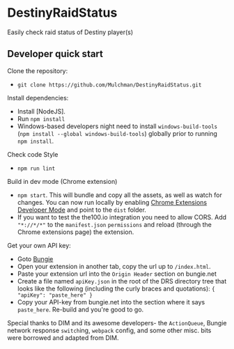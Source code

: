 # DestinyRaidStatus
Easily check raid status of Destiny player(s)

## Developer quick start
Clone the repository:

* `git clone https://github.com/Mulchman/DestinyRaidStatus.git`

Install dependencies:

* Install [NodeJS].
* Run `npm install`
* Windows-based developers night need to install `windows-build-tools` (`npm install --global windows-build-tools`) globally prior to running `npm install`.

Check code Style
* `npm run lint`

Build in dev mode (Chrome extension)
* `npm start`. This will bundle and copy all the assets, as well as watch for changes. You can now run locally by enabling [Chrome Extensions Developer Mode](https://developer.chrome.com/extensions/faq#faq-dev-01) and point to the `dist` folder.
* If you want to test the the100.io integration you need to allow CORS. Add `"*://*/*"` to the `manifest.json` `permissions` and reload (through the Chrome extensions page) the extension.

Get your own API key:

* Goto [Bungie](https://www.bungie.net/en/Application)
* Open your extension in another tab, copy the url up to `/index.html`.
* Paste your extension url into the `Origin Header` section on bungie.net
* Create a file named `apiKey.json` in the root of the DRS directory tree that looks like the following (including the curly braces and quotations): `{ "apiKey": "paste_here" }`
* Copy your API-key from bungie.net into the section where it says `paste_here`. Re-build and you're good to go.

Special thanks to DIM and its awesome developers- the `ActionQueue`, Bungie network response `switch`ing, `webpack` config, and some other misc. bits were borrowed and adapted from DIM.
